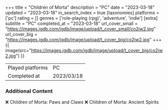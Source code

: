 +++
title = "Children of Morta"
description = "PC"
date = "2023-03-18"
updated = "2023-03-18"
in_search_index = true
[taxonomies]
platforms = ['pc']
rating = []
genres = ['role-playing (rpg)', 'adventure', 'indie']
[extra]
subtitle = "PC"
completed_at = "2023-03-18"
url_cover_small = "https://images.igdb.com/igdb/image/upload/t_cover_small/co2iw2.jpg"
url_cover_big = "https://images.igdb.com/igdb/image/upload/t_cover_big/co2iw2.jpg"
+++
{{ image(src="https://images.igdb.com/igdb/image/upload/t_cover_big/co2iw2.jpg") }}

|              |            |
| ------------ | ---------- |
| Played platforms    | PC |
| Completed at | 2023/03/18 |



### Additional Content


❌ Children of Morta: Paws and Claws
❌ Children of Morta: Ancient Spirits